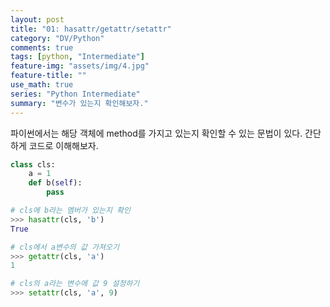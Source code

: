 ```yaml
---
layout: post
title: "01: hasattr/getattr/setattr"
category: "DV/Python"
comments: true
tags: [python, "Intermediate"]
feature-img: "assets/img/4.jpg"
feature-title: ""
use_math: true
series: "Python Intermediate"
summary: "변수가 있는지 확인해보자."
---
```


파이썬에서는 해당 객체에 method를 가지고 있는지 확인할 수 있는 문법이 있다. 간단하게 코드로 이해해보자.

```python
class cls:
    a = 1
    def b(self):
        pass

# cls에 b라는 멤버가 있는지 확인
>>> hasattr(cls, 'b')
True

# cls에서 a변수의 값 가져오기
>>> getattr(cls, 'a')
1

# cls의 a라는 변수에 값 9 설정하기
>>> setattr(cls, 'a', 9)
```